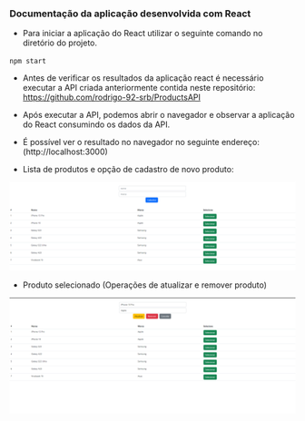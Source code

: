 ### Documentação da aplicação desenvolvida com React

- Para iniciar a aplicação do React utilizar o seguinte comando no diretório do projeto.

`npm start`

- Antes de verificar os resultados da aplicação react é necessário executar a API criada anteriormente contida neste repositório:
https://github.com/rodrigo-92-srb/ProductsAPI

- Após executar a API, podemos abrir o navegador e observar a aplicação do React consumindo os dados da API.

- É possível ver o resultado no navegador no seguinte endereço:
(http://localhost:3000)

- Lista de produtos e opção de cadastro de novo produto:

<img src="src\img\list.png">

- Produto selecionado (Operações de atualizar e remover produto)

<img src="src\img\operations.png">


